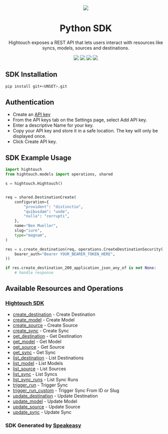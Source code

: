 <div align="center">
  <img src="https://user-images.githubusercontent.com/6267663/221538828-de1343f2-b249-4ba2-85e3-a2e43cc5f265.svg">
  <h1>Python SDK</h1>
  <p>Hightouch exposes a REST API that lets users interact with resources like syncs, models, sources and destinations.</p>
  <a href="https://hightouch.com/docs/api-reference"><img src="https://img.shields.io/static/v1?label=Docs&message=API Ref&color=000000&style=for-the-badge" /></a>
  <a href="https://github.com/speakeasy-sdks/hightouch-python-sdk/actions"><img src="https://img.shields.io/github/actions/workflow/status/speakeasy-sdks/hightouch-python-sdk/speakeasy_sdk_generation.yml?style=for-the-badge" /></a>
  <a href="https://opensource.org/licenses/MIT"><img src="https://img.shields.io/badge/License-MIT-blue.svg?style=for-the-badge" /></a>
  <a href="https://github.com/speakeasy-sdks/hightouch-python-sdk/releases"><img src="https://img.shields.io/github/v/release/speakeasy-sdks/hightouch-python-sdk?sort=semver&style=for-the-badge" /></a>
</div>

<!-- Start SDK Installation -->
## SDK Installation

```bash
pip install git+<UNSET>.git
```
<!-- End SDK Installation -->

## Authentication

- Create an [API key](https://app.hightouch.com/settings/api-keys)
- From the API keys tab on the Settings page, select Add API key.
- Enter a descriptive Name for your key.
- Copy your API key and store it in a safe location. The key will only be displayed once.
- Click Create API key.

## SDK Example Usage
<!-- Start SDK Example Usage -->
```python
import hightouch
from hightouch.models import operations, shared

s = hightouch.Hightouch()


req = shared.DestinationCreate(
    configuration={
        "provident": "distinctio",
        "quibusdam": "unde",
        "nulla": "corrupti",
    },
    name="Ben Mueller",
    slug="iure",
    type="magnam",
)

res = s.create_destination(req, operations.CreateDestinationSecurity(
    bearer_auth="Bearer YOUR_BEARER_TOKEN_HERE",
))

if res.create_destination_200_application_json_any_of is not None:
    # handle response
```
<!-- End SDK Example Usage -->

<!-- Start SDK Available Operations -->
## Available Resources and Operations

### [Hightouch SDK](docs/hightouch/README.md)

* [create_destination](docs/hightouch/README.md#create_destination) - Create Destination
* [create_model](docs/hightouch/README.md#create_model) - Create Model
* [create_source](docs/hightouch/README.md#create_source) - Create Source
* [create_sync](docs/hightouch/README.md#create_sync) - Create Sync
* [get_destination](docs/hightouch/README.md#get_destination) - Get Destination
* [get_model](docs/hightouch/README.md#get_model) - Get Model
* [get_source](docs/hightouch/README.md#get_source) - Get Source
* [get_sync](docs/hightouch/README.md#get_sync) - Get Sync
* [list_destination](docs/hightouch/README.md#list_destination) - List Destinations
* [list_model](docs/hightouch/README.md#list_model) - List Models
* [list_source](docs/hightouch/README.md#list_source) - List Sources
* [list_sync](docs/hightouch/README.md#list_sync) - List Syncs
* [list_sync_runs](docs/hightouch/README.md#list_sync_runs) - List Sync Runs
* [trigger_run](docs/hightouch/README.md#trigger_run) - Trigger Sync
* [trigger_run_custom](docs/hightouch/README.md#trigger_run_custom) - Trigger Sync From ID or Slug
* [update_destination](docs/hightouch/README.md#update_destination) - Update Destination
* [update_model](docs/hightouch/README.md#update_model) - Update Model
* [update_source](docs/hightouch/README.md#update_source) - Update Source
* [update_sync](docs/hightouch/README.md#update_sync) - Update Sync
<!-- End SDK Available Operations -->

### SDK Generated by [Speakeasy](https://speakeasyapi.dev/)
